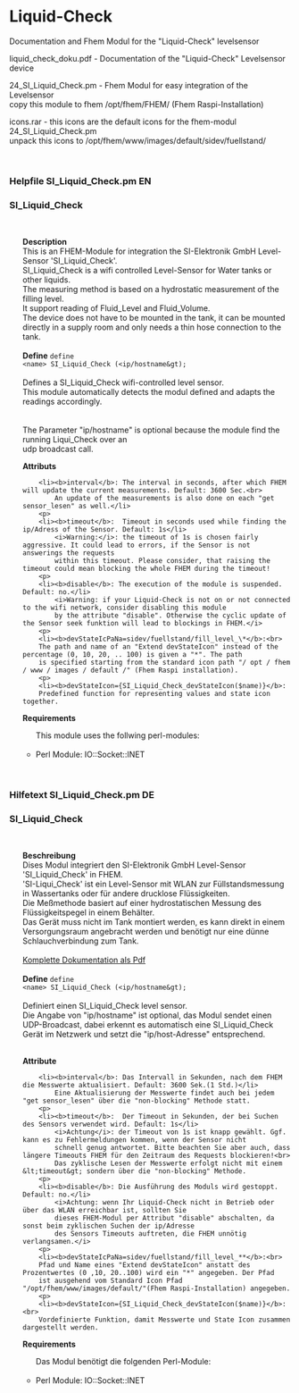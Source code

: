 # Liquid-Check
Documentation and Fhem Modul for the "Liquid-Check" levelsensor
<p>
liquid_check_doku.pdf       <tab>- Documentation of the "Liquid-Check" Levelsensor device
<p>  
24_SI_Liquid_Check.pm       - Fhem Modul for easy integration of the Levelsensor<br>
  copy this module to fhem /opt/fhem/FHEM/  (Fhem Raspi-Installation)
<p>  
icons.rar                   - this icons are the default icons for the fhem-modul 24_SI_Liquid_Check.pm<br>
  unpack this icons to /opt/fhem/www/images/default/sidev/fuellstand/                              
<p>
<br>
<h3>Helpfile SI_Liquid_Check.pm EN</h3>

<a name="SI_Liquid_Check" english></a>
<h3>SI_Liquid_Check</h3>
<ul>
  <br>

  <a name="SI_Liquid_Check"></a>
  <b>Description</b><br>
  	This is an FHEM-Module for integration the SI-Elektronik GmbH Level-Sensor 'SI_Liquid_Check'.<br>
	SI_Liquid_Check is a wifi controlled Level-Sensor for Water tanks or other liquids.<br>
  	The measuring method is based on a hydrostatic measurement of the filling level.<br>
	It support reading of Fluid_Level and Fluid_Volume.<br>
	The device does not have to be mounted in the tank, it can be mounted directly in a supply room and only needs a thin hose connection to the tank.<br>
  <br>
  <b>Define</b>
    <code>define &lt;name&gt; SI_Liquid_Check (&lt;ip/hostname&gt);</code><br>
    	<br>
	Defines a SI_Liquid_Check wifi-controlled level sensor.<br>
	This module automatically detects the modul defined and adapts the readings accordingly.<br>
	<br><br>
	The Parameter "ip/hostname" is optional because the module find the running Liqui_Check over an<br>
	udp broadcast call. 
	<p>
  <b>Attributs</b>
	
		<li><b>interval</b>: The interval in seconds, after which FHEM will update the current measurements. Default: 3600 Sec.<br>
			An update of the measurements is also done on each "get sensor_lesen" as well.</li>
		<p>
		<li><b>timeout</b>:  Timeout in seconds used while finding the ip/Adress of the Sensor. Default: 1s</li>
			<i>Warning:</i>: the timeout of 1s is chosen fairly aggressive. It could lead to errors, if the Sensor is not answerings the requests
			within this timeout. Please consider, that raising the timeout could mean blocking the whole FHEM during the timeout!
		<p>
		<li><b>disable</b>: The execution of the module is suspended. Default: no.</li>
			<i>Warning: if your Liquid-Check is not on or not connected to the wifi network, consider disabling this module
			by the attribute "disable". Otherwise the cyclic update of the Sensor seek funktion will lead to blockings in FHEM.</i>
		<p>
		<li><b>devStateIcPaNa=sidev/fuellstand/fill_level_\*</b>:<br>
		The path and name of an "Extend devStateIcon" instead of the percentage (0, 10, 20, .. 100) is given a "*". The path
		is specified starting from the standard icon path "/ opt / fhem / www / images / default /" (Fhem Raspi installation).
		<p>
		<li><b>devStateIcon={SI_Liquid_Check_devStateIcon($name)}</b>:
		Predefined function for representing values and state icon together.
		

  <p>
  <b>Requirements</b>
	<ul>
	This module uses the follwing perl-modules:<br><br>
	<li> Perl Module: IO::Socket::INET </li>
	</ul>

</ul>


<br>
<h3>Hilfetext SI_Liquid_Check.pm DE</h3>



<a name="SI_Liquid_Check"></a>
<h3>SI_Liquid_Check</h3>
<ul>
  <br>

  <a name="SI_Liquid_Check"></a>
    <b>Beschreibung</b><br>
	Dises Modul integriert den SI-Elektronik GmbH Level-Sensor 'SI_Liquid_Check' in FHEM. <br>
	'SI-Liqui_Check' ist ein Level-Sensor mit WLAN zur Füllstandsmessung in Wassertanks oder für andere drucklose Flüssigkeiten.<br>
	Die Meßmethode basiert auf einer hydrostatischen Messung des Flüssigkeitspegel in einem Behälter.<br>
	Das Gerät muss nicht im Tank montiert werden, es kann direkt in einem Versorgungsraum angebracht werden und benötigt nur eine dünne Schlauchverbindung zum Tank.<br>
	<br>
  <a href="https://si-elektronik.de/IoT/Liquid-Check/Documents/liquid_check_doku.pdf" target="_blank">Komplette Dokumentation als Pdf</a> <br>
  	<br>
  <b>Define</b> 
    <code>define &lt;name&gt; SI_Liquid_Check (&lt;ip/hostname&gt);</code><br>
    	<br>
    	Definiert einen SI_Liquid_Check level sensor. <br>
	Die Angabe von "ip/hostname" ist optional, das Modul sendet einen UDP-Broadcast, dabei erkennt es automatisch eine SI_Liquid_Check Gerät im Netzwerk und setzt die "ip/host-Adresse" entsprechend. 
	<br><br>
  <p>
  <b>Attribute</b>
	
		<li><b>interval</b>: Das Intervall in Sekunden, nach dem FHEM die Messwerte aktualisiert. Default: 3600 Sek.(1 Std.)</li>
			Eine Aktualisierung der Messwerte findet auch bei jedem "get sensor_lesen" über die "non-blocking" Methode statt.
		<p>
		<li><b>timeout</b>:  Der Timeout in Sekunden, der bei Suchen des Sensors verwendet wird. Default: 1s</li>
			<i>Achtung</i>: der Timeout von 1s ist knapp gewählt. Ggf. kann es zu Fehlermeldungen kommen, wenn der Sensor nicht 
			schnell genug antwortet. Bitte beachten Sie aber auch, dass längere Timeouts FHEM für den Zeitraum des Requests blockieren!<br>
			Das zyklische Lesen der Messwerte erfolgt nicht mit einem &lt;timeout&gt; sondern über die "non-blocking" Methode.
		<p>
		<li><b>disable</b>: Die Ausführung des Moduls wird gestoppt. Default: no.</li>
			<i>Achtung: wenn Ihr Liquid-Check nicht in Betrieb oder über das WLAN erreichbar ist, sollten Sie
			dieses FHEM-Modul per Attribut "disable" abschalten, da sonst beim zyklischen Suchen der ip/Adresse
			des Sensors Timeouts auftreten, die FHEM unnötig verlangsamen.</i>
		<p>
		<li><b>devStateIcPaNa=sidev/fuellstand/fill_level_**</b>:<br> 
		Pfad und Name eines "Extend devStateIcon" anstatt des Prozentwertes (0 ,10, 20..100) wird ein "*" angegeben. Der Pfad 
		ist ausgehend vom Standard Icon Pfad "/opt/fhem/www/images/default/"(Fhem Raspi-Installation) angegeben.
		<p>
		<li><b>devStateIcon={SI_Liquid_Check_devStateIcon($name)}</b>:<br>
		Vordefinierte Funktion, damit Messwerte und State Icon zusammen dargestellt werden.

  <p>
  <b>Requirements</b>
	<ul>
	Das Modul benötigt die folgenden Perl-Module:<br><br>
	<li> Perl Module: IO::Socket::INET </li>
	</ul>

</ul>
</P>

